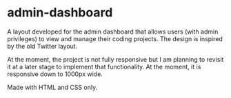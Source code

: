 # admin-dashboard

A layout developed for the admin dashboard that allows users (with admin privileges) to view and manage their coding projects. The design is inspired by the old Twitter layout. 

At the moment, the project is not fully responsive but I am planning to revisit it at a later stage to implement that functionality. At the moment, it is responsive down to 1000px wide.

Made with HTML and CSS only.